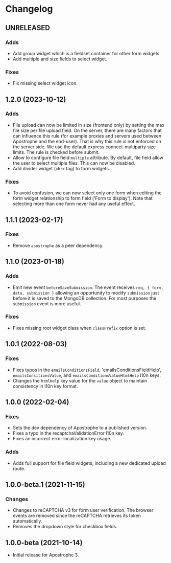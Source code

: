 # Changelog

## UNRELEASED

### Adds

* Add group widget which is a fieldset container for other form widgets.
* Add multiple and size fields to select widget.

### Fixes

* Fix missing select widget icon.

## 1.2.0 (2023-10-12)

### Adds

* File upload can now be limited in size (frontend only) by setting the max file size per file upload field.
On the server, there are many factors that can influence this rule (for example proxies and servers used 
between Apostrophe and the end-user). That is why this rule is not enforced on the server side.
We use the default express connect-multiparty size limits. The rule is checked before submit.
* Allow to configure file field `multiple` attribute. By default, file field allow the user to select multiple files.
This can now be disabled.
* Add divider widget (`<hr>` tag) to form widgets.

### Fixes

* To avoid confusion, we can now select only one form when editing the form widget relationship to form field ('Form to display'). Note that selecting more than one form never had any useful effect.

## 1.1.1 (2023-02-17)

### Fixes

* Remove `apostrophe` as a peer dependency.

## 1.1.0 (2023-01-18)

### Adds

* Emit new event `beforeSaveSubmission`. The event receives `req, { form, data, submission }` allowing an opportunity to modify `submission` just before it is saved to the MongoDB collection. For most purposes the `submission` event is more useful.

### Fixes

* Fixes missing root widget class when `classPrefix` option is set.

## 1.0.1 (2022-08-03)

### Fixes

* Fixes typos in the `emailsConditionsField`, 'emailsConditionsFieldHelp', `emailsConsitionsValue`, and `emailsConditionsValueHtmlHelp` l10n keys.
* Changes the `htmlHelp` key value for the `value` object to maintain consistency in l10n key format.

## 1.0.0 (2022-02-04)

### Fixes

* Sets the dev dependency of Apostrophe to a published version.
* Fixes a typo in the recaptchaValidationError l10n key.
* Fixes an incorrect error localization key usage.

### Adds

* Adds full support for file field widgets, including a new dedicated upload route.

## 1.0.0-beta.1 (2021-11-15)

### Changes

* Changes to reCAPTCHA v3 for form user verification. The browser events are removed since the reCAPTCHA retrieves its token automatically.
* Removes the dropdown style for checkbox fields.

## 1.0.0-beta (2021-10-14)

* Initial release for Apostrophe 3.
